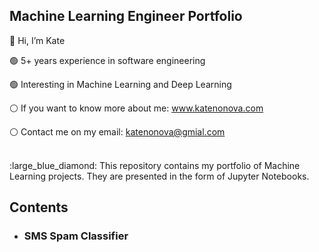 ## Machine Learning Engineer Portfolio


:raising_hand: Hi, I’m Kate

:green_circle: 5+ years experience in software engineering

:green_circle: Interesting in Machine Learning and Deep Learning

:white_circle: If you want to know more about me: www.katenonova.com

:white_circle: Contact me on my email: katenonova@gmial.com

<br />
:large_blue_diamond: This repository contains my portfolio of Machine Learning projects. They are presented in the form of Jupyter Notebooks.


## Contents
<!---
katenonova/katenonova is a ✨ special ✨ repository because its `README.md` (this file) appears on your GitHub profile.
You can click the Preview link to take a look at your changes.
--->

- ### SMS Spam Classifier
